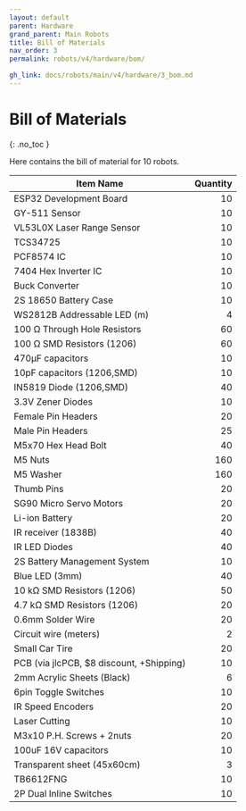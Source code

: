 ```yaml
---
layout: default
parent: Hardware
grand_parent: Main Robots
title: Bill of Materials
nav_order: 3
permalink: robots/v4/hardware/bom/

gh_link: docs/robots/main/v4/hardware/3_bom.md
---
```


# Bill of Materials
{: .no_toc }

Here contains the bill of material for 10 robots.

| Item Name                                   	| Quantity 	|
|---------------------------------------------	|---------:	|
| ESP32 Development Board                     	|       10 	|
| GY-511 Sensor                               	|       10 	|
| VL53L0X Laser Range Sensor 	                |        10 |
| TCS34725                                    	|       10 	|
| PCF8574 IC                                  	|       10 	|
| 7404 Hex Inverter IC                        	|       10 	|
| Buck Converter                              	|       10 	|
| 2S 18650 Battery Case                       	|       10 	|
| WS2812B Addressable LED (m)                 	|        4 	|
| 100 Ω Through Hole Resistors                	|       60 	|
| 100 Ω SMD Resistors (1206)                  	|       60 	|
| 470µF capacitors                            	|       10 	|
| 10pF capacitors (1206,SMD)                  	|       10 	|
| IN5819 Diode (1206,SMD)                     	|       40 	|
| 3.3V Zener Diodes                           	|       10 	|
| Female Pin Headers                          	|       20 	|
| Male Pin Headers                            	|       25 	|
| M5x70 Hex Head Bolt                         	|       40 	|
| M5 Nuts                                     	|      160 	|
| M5 Washer                                   	|      160 	|
| Thumb Pins                                  	|       20 	|
| SG90 Micro Servo Motors                     	|       20 	|
| Li-ion Battery                              	|       20 	|
| IR receiver (1838B)                         	|       40 	|
| IR LED Diodes                               	|       40 	|
| 2S Battery Management System                	|       10 	|
| Blue LED (3mm)                              	|       40 	|
| 10 kΩ SMD Resistors (1206)                  	|       50 	|
| 4.7 kΩ SMD Resistors (1206)                 	|       20 	|
| 0.6mm Solder Wire                           	|       20 	|
| Circuit wire (meters)                       	|        2 	|
| Small Car Tire                               	|       20 	|
| PCB (via jlcPCB, $8 discount, +Shipping)    	|       10 	|
| 2mm Acrylic Sheets (Black)                  	|        6 	|
| 6pin Toggle Switches                        	|       10 	|
| IR Speed Encoders                          	|       20 	|
| Laser Cutting                               	|       10 	|
| M3x10 P.H. Screws + 2nuts                   	|       20 	|
| 100uF 16V capacitors                        	|       10 	|
| Transparent sheet (45x60cm)                 	|        3 	|
| TB6612FNG                                 	|       10	|
| 2P Dual Inline Switches                     	|       10 	|

